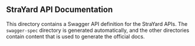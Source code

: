 StraYard API Documentation
---------------------------

This directory contains a Swagger API definition for the StraYard APIs. The `swagger-spec` directory is generated automatically, and the other directories contain content that is used to generate the official docs.
